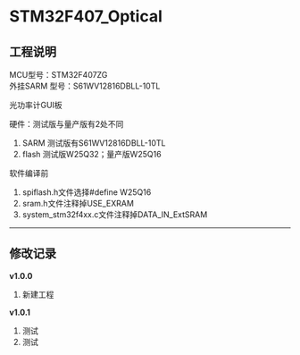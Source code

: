# STM32F407_Optical

## 工程说明
MCU型号：STM32F407ZG  
外挂SARM 型号：S61WV12816DBLL-10TL

光功率计GUI板

硬件：测试版与量产版有2处不同
1. SARM  测试版有S61WV12816DBLL-10TL
2. flash 测试版W25Q32；量产版W25Q16

软件编译前
1. spiflash.h文件选择#define W25Q16
2. sram.h文件注释掉USE_EXRAM
3. system_stm32f4xx.c文件注释掉DATA_IN_ExtSRAM


***
## 修改记录

**v1.0.0**

1. 新建工程

**v1.0.1**

1. 测试
2. 测试